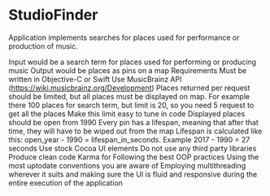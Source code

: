 # StudioFinder
Application implements searches for places used for performance or production of music.

Input would be a search term for places used for performing or producing music
Output would be places as pins on a map
Requirements Must be written in Objective-C or Swift
Use MusicBrainz API (https://wiki.musicbrainz.org/Development)
Places returned per request should be limited, but all places must be displayed on map. For example there 100 places for search term, but limit is 20, so you need 5 request to get all the places
Make this limit easy to tune in code
Displayed places should be open from 1990
Every pin has a lifespan, meaning that after that time, they will have to be wiped out from the map
Lifespan is calculated like this: open_year - 1990 = lifespan_in_seconds. Example 2017 - 1990 = 27 seconds
Use stock Cocoa UI elements
Do not use any third party libraries
Produce clean code
Karma for Following the best OOP practices
Using the most up­to­date conventions you are aware of
Employing multithreading wherever it suits and making sure the UI is fluid and responsive during the entire execution of the application

